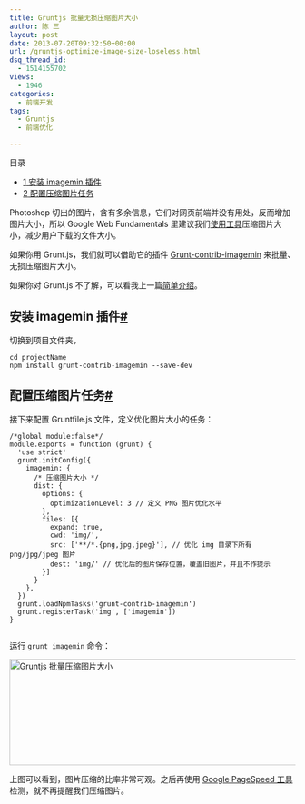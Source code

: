 ```yaml
---
title: Gruntjs 批量无损压缩图片大小
author: 陈 三
layout: post
date: 2013-07-20T09:32:50+00:00
url: /gruntjs-optimize-image-size-loseless.html
dsq_thread_id:
  - 1514155702
views:
  - 1946
categories:
  - 前端开发
tags:
  - Gruntjs
  - 前端优化

---
```

<div id="toc_container" class="ml-l u-floatRight pure-u-1-1 pure-u-sm-2-5 toc_white no_bullets">
  <nav id="myaffix">
  
  <p class="toc-title">
    目录
  </p>
  
  <ul class="toc-list nav" role="menu">
    <li class="toc-list__item" role="menuitem">
      <a href="#_imagemin"><span class="toc_number toc_depth_1">1</span> 安装 imagemin 插件</a>
    </li>
    <li class="toc-list__item" role="menuitem">
      <a href="#i"><span class="toc_number toc_depth_1">2</span> 配置压缩图片任务</a>
    </li>
  </ul></nav>
</div>

<div class="">
  <p>
    Photoshop 切出的图片，含有多余信息，它们对网页前端并没有用处，反而增加图片大小，所以 Google Web Fundamentals 里建议我们<a href="https://developers.google.com/web/fundamentals/performance/optimizing-content-efficiency/image-optimization#tools-and-parameter-tuning">使用工具</a>压缩图片大小，减少用户下载的文件大小。
  </p>
  
  <p>
    如果你用 Grunt.js，我们就可以借助它的插件 <a href="https://github.com/gruntjs/grunt-contrib-imagemin">Grunt-contrib-imagemin</a> 来批量、无损压缩图片大小。
  </p>
  
  <p>
    如果你对 Grunt.js 不了解，可以看我上一篇<a href="http://www.zfanw.com/blog/gruntjs.html">简单介绍</a>。
  </p>
  
  <h2 class="storycontent-h2">
    <span id="_imagemin">安装 imagemin 插件</span><a title="标题链接地址" class="u-floatRight hidden" id="hey_imagemin" href="#_imagemin"><span class="" aria-hidden="true">#</span></a>
  </h2>
  
  <p>
    切换到项目文件夹，
  </p>
  
  <pre><code>cd projectName
npm install grunt-contrib-imagemin --save-dev
</code></pre>
  
  <h2 class="storycontent-h2">
    <span id="i">配置压缩图片任务</span><a title="标题链接地址" class="u-floatRight hidden" id="heyi" href="#i"><span class="" aria-hidden="true">#</span></a>
  </h2>
  
  <p>
    接下来配置 Gruntfile.js 文件，定义优化图片大小的任务：
  </p>
  
  <pre><code>/*global module:false*/
module.exports = function (grunt) {
  'use strict'
  grunt.initConfig({
    imagemin: {
      /* 压缩图片大小 */
      dist: {
        options: {
          optimizationLevel: 3 // 定义 PNG 图片优化水平
        },
        files: [{
          expand: true,
          cwd: 'img/',
          src: ['**/*.{png,jpg,jpeg}'], // 优化 img 目录下所有 png/jpg/jpeg 图片
          dest: 'img/' // 优化后的图片保存位置，覆盖旧图片，并且不作提示
        }]
      }
    },
  })
  grunt.loadNpmTasks('grunt-contrib-imagemin')
  grunt.registerTask('img', ['imagemin'])
}

</code></pre>
  
  <p>
    运行 <code>grunt imagemin</code> 命令：
  </p>
  
  <p>
    <a href="http://www.zfanw.com/blog/wp-content/uploads/2013/07/Screenshot-from-2013-07-20-135942.png"><img src="http://www.zfanw.com/blog/wp-content/uploads/2013/07/Screenshot-from-2013-07-20-135942.png" alt="Gruntjs 批量压缩图片大小" width="548" height="187" class="alignnone size-full wp-image-9672" srcset="https://www.zfanw.com/blog/wp-content/uploads/2013/07/Screenshot-from-2013-07-20-135942.png 548w, https://www.zfanw.com/blog/wp-content/uploads/2013/07/Screenshot-from-2013-07-20-135942-300x102.png 300w" sizes="(max-width: 548px) 100vw, 548px" /></a>
  </p>
  
  <p>
    上图可以看到，图片压缩的比率非常可观。之后再使用 <a href="https://developers.google.com/speed/pagespeed/insights">Google PageSpeed 工具</a>检测，就不再提醒我们压缩图片。
  </p>
</div>